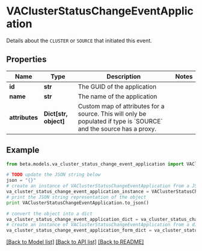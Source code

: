 # VAClusterStatusChangeEventApplication

Details about the `CLUSTER` or `SOURCE` that initiated this event.

## Properties
Name | Type | Description | Notes
------------ | ------------- | ------------- | -------------
**id** | **str** | The GUID of the application | 
**name** | **str** | The name of the application | 
**attributes** | **Dict[str, object]** | Custom map of attributes for a source.  This will only be populated if type is &#x60;SOURCE&#x60; and the source has a proxy. | 

## Example

```python
from beta.models.va_cluster_status_change_event_application import VAClusterStatusChangeEventApplication

# TODO update the JSON string below
json = "{}"
# create an instance of VAClusterStatusChangeEventApplication from a JSON string
va_cluster_status_change_event_application_instance = VAClusterStatusChangeEventApplication.from_json(json)
# print the JSON string representation of the object
print VAClusterStatusChangeEventApplication.to_json()

# convert the object into a dict
va_cluster_status_change_event_application_dict = va_cluster_status_change_event_application_instance.to_dict()
# create an instance of VAClusterStatusChangeEventApplication from a dict
va_cluster_status_change_event_application_form_dict = va_cluster_status_change_event_application.from_dict(va_cluster_status_change_event_application_dict)
```
[[Back to Model list]](../README.md#documentation-for-models) [[Back to API list]](../README.md#documentation-for-api-endpoints) [[Back to README]](../README.md)


